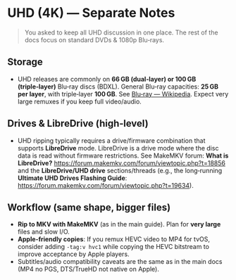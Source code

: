 # UHD (4K) — Separate Notes

> You asked to keep all UHD discussion in one place. The rest of the docs focus on standard DVDs &
> 1080p Blu‑rays.

## Storage

- UHD releases are commonly on **66 GB (dual‑layer) or 100 GB (triple‑layer)** Blu‑ray discs (BDXL).
  General Blu‑ray capacities: **25 GB per layer**, with triple‑layer **100 GB**. See [Blu‑ray —
  Wikipedia](https://en.wikipedia.org/wiki/Blu-ray). Expect very large remuxes if you keep full
  video/audio.

## Drives & LibreDrive (high‑level)

- UHD ripping typically requires a drive/firmware combination that supports **LibreDrive** mode.
  LibreDrive is a drive mode where the disc data is read without firmware restrictions. See
  MakeMKV forum: **What is LibreDrive?** <https://forum.makemkv.com/forum/viewtopic.php?t=18856>
  and the **LibreDrive/UHD drive** sections/threads (e.g., the long‑running **Ultimate UHD Drives
  Flashing Guide**: <https://forum.makemkv.com/forum/viewtopic.php?t=19634>).

## Workflow (same shape, bigger files)

- **Rip to MKV with MakeMKV** (as in the main guide). Plan for **very large** files and slow I/O.
- **Apple‑friendly copies**: If you remux HEVC video to MP4 for tvOS, consider adding `-tag:v hvc1`
  while copying the HEVC bitstream to improve acceptance by Apple players.
- Subtitles/audio compatibility caveats are the same as in the main docs (MP4 no PGS, DTS/TrueHD not
  native on Apple).
